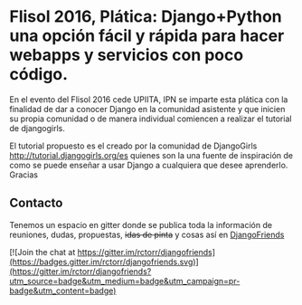 # Flisol 2016, Plática: Django+Python una opción fácil y rápida para hacer webapps y servicios con poco código.

En el evento del Flisol 2016 cede UPIITA, IPN se imparte esta plática con la finalidad de dar a conocer Django en la comunidad asistente y que inicien su propia comunidad o de
manera individual comiencen a realizar el tutorial de djangogirls.

El tutorial propuesto es el creado por la comunidad de DjangoGirls http://tutorial.djangogirls.org/es quienes son la una fuente de inspiración de como se puede enseñar a usar Django a cualquiera que desee aprenderlo. Gracias

## Contacto
Tenemos un espacio en gitter donde se publica toda la información de reuniones, dudas, propuestas, ~~idas de pinta~~ y cosas así en [DjangoFriends](https://gitter.im/rctorr/djangofriends)

[![Join the chat at https://gitter.im/rctorr/djangofriends](https://badges.gitter.im/rctorr/djangofriends.svg)](https://gitter.im/rctorr/djangofriends?utm_source=badge&utm_medium=badge&utm_campaign=pr-badge&utm_content=badge)
